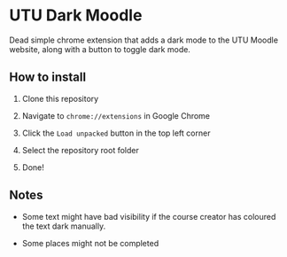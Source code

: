 # UTU Dark Moodle

Dead simple chrome extension that adds a dark mode to the UTU Moodle website, along with a button to toggle dark mode.

## How to install

1. Clone this repository

2. Navigate to `chrome://extensions` in Google Chrome

3. Click the `Load unpacked` button in the top left corner

4. Select the repository root folder

5. Done!

## Notes

- Some text might have bad visibility if the course creator has coloured the text dark manually.

- Some places might not be completed

